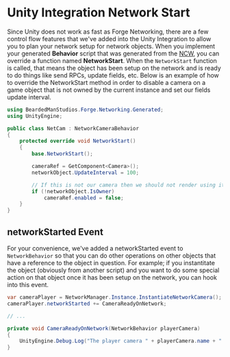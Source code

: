 # Unity Integration Network Start
Since Unity does not work as fast as Forge Networking, there are a few control flow features that we've added into the Unity Integration to allow you to plan your network setup for network objects. When you implement your generated **Behavior** script that was generated from the [NCW](network-contract-wizard-ncw.md), you can override a function named **NetworkStart**. When the `NetworkStart` function is called, that means the object has been setup on the network and is ready to do things like send RPCs, update fields, etc. Below is an example of how to override the NetworkStart method in order to disable a camera on a game object that is not owned by the current instance and set our fields update interval.

```csharp
using BeardedManStudios.Forge.Networking.Generated;
using UnityEngine;

public class NetCam : NetworkCameraBehavior
{
    protected override void NetworkStart()
	{
		base.NetworkStart();

		cameraRef = GetComponent<Camera>();
		networkObject.UpdateInterval = 100;

		// If this is not our camera then we should not render using it
		if (!networkObject.IsOwner)
			cameraRef.enabled = false;
	}
}
```

## networkStarted Event
For your convenience, we've added a networkStarted event to `NetworkBehavior` so that you can do other operations on other objects that have a reference to the object in question. For example; if you instantitate the object (obviously from another script) and you want to do some special action on that object once it has been setup on the network, you can hook into this event.

```csharp
var cameraPlayer = NetworkManager.Instance.InstantiateNetworkCamera();
cameraPlayer.networkStarted += CameraReadyOnNetwork;

// ...

private void CameraReadyOnNetwork(NetworkBehavior playerCamera)
{
    UnityEngine.Debug.Log("The player camera " + playerCamera.name + " has been setup on the network");
}
```